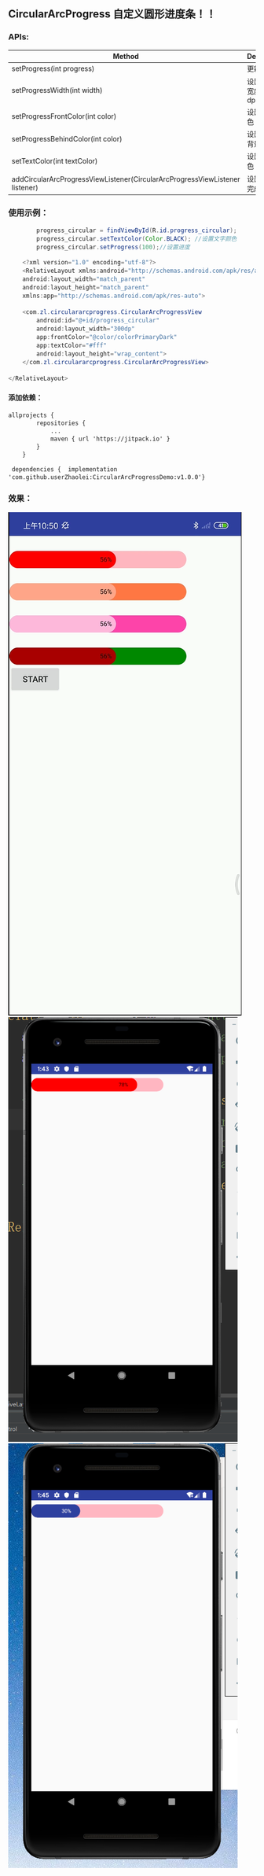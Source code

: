 ## CircularArcProgress 自定义圆形进度条！！

### APIs:
|Method|Description|
|------|-----------|
|setProgress(int progress)|更新进度|
|setProgressWidth(int width)|设置进度条宽度 (单位: dp)|
|setProgressFrontColor(int color)|设置进度颜色|
|setProgressBehindColor(int color)|设置进度条背景颜色|
|setTextColor(int textColor)|设置文字颜色|
|addCircularArcProgressViewListener(CircularArcProgressViewListener listener)|设置进度条完成监听|


### 使用示例：
```java
        progress_circular = findViewById(R.id.progress_circular);
        progress_circular.setTextColor(Color.BLACK); //设置文字颜色
        progress_circular.setProgress(100);//设置进度
```
```java
    <?xml version="1.0" encoding="utf-8"?>
    <RelativeLayout xmlns:android="http://schemas.android.com/apk/res/android"
    android:layout_width="match_parent"
    android:layout_height="match_parent"
    xmlns:app="http://schemas.android.com/apk/res-auto">

    <com.zl.circulararcprogress.CircularArcProgressView
        android:id="@+id/progress_circular"
        android:layout_width="300dp"
        app:frontColor="@color/colorPrimaryDark"
        app:textColor="#fff"
        android:layout_height="wrap_content">
    </com.zl.circulararcprogress.CircularArcProgressView>

</RelativeLayout>


```

#### 添加依赖：
```
allprojects {
    	repositories {
			...
			maven { url 'https://jitpack.io' }
		}
	}
```

```
 dependencies {  implementation 'com.github.userZhaolei:CircularArcProgressDemo:v1.0.0'}
```
### 效果：
![preview](https://github.com/userZhaolei/CircularArcProgressDemo/blob/master/image/image3.jpg)
![preview](https://github.com/userZhaolei/CircularArcProgressDemo/blob/master/image/image1.png) 
![preview](https://github.com/userZhaolei/CircularArcProgressDemo/blob/master/image/image2.jpg)
